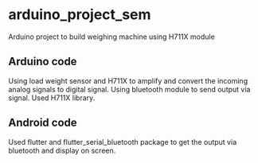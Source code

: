 # arduino_project_sem
Arduino project to build weighing machine using H711X module

## Arduino code
Using load weight sensor and H711X to amplify and convert the incoming analog signals to digital signal. Using bluetooth module to send output via signal. Used H711X library.

## Android code
Used flutter and flutter_serial_bluetooth package to get the output via bluetooth and display on screen.
